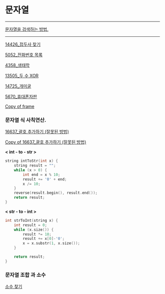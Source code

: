 # 문자열

---

[문자열을 검색하는 방법.](%E1%84%86%E1%85%AE%E1%86%AB%E1%84%8C%E1%85%A1%E1%84%8B%E1%85%A7%E1%86%AF%208d4d88c259e7451cb02874291e90175b/%E1%84%86%E1%85%AE%E1%86%AB%E1%84%8C%E1%85%A1%E1%84%8B%E1%85%A7%E1%86%AF%E1%84%8B%E1%85%B3%E1%86%AF%20%E1%84%80%E1%85%A5%E1%86%B7%E1%84%89%E1%85%A2%E1%86%A8%E1%84%92%E1%85%A1%E1%84%82%E1%85%B3%E1%86%AB%20%E1%84%87%E1%85%A1%E1%86%BC%E1%84%87%E1%85%A5%E1%86%B8%20cfcfc57a136341e19118e154b20830e2.md)

---

[14426_접두사 찾기](%E1%84%86%E1%85%AE%E1%86%AB%E1%84%8C%E1%85%A1%E1%84%8B%E1%85%A7%E1%86%AF%208d4d88c259e7451cb02874291e90175b/14426_%E1%84%8C%E1%85%A5%E1%86%B8%E1%84%83%E1%85%AE%E1%84%89%E1%85%A1%20%E1%84%8E%E1%85%A1%E1%86%BD%E1%84%80%E1%85%B5%2049ff4dea0c994104a08f21e23423ee60.md)

[5052_전화번호 목록](%E1%84%86%E1%85%AE%E1%86%AB%E1%84%8C%E1%85%A1%E1%84%8B%E1%85%A7%E1%86%AF%208d4d88c259e7451cb02874291e90175b/5052_%E1%84%8C%E1%85%A5%E1%86%AB%E1%84%92%E1%85%AA%E1%84%87%E1%85%A5%E1%86%AB%E1%84%92%E1%85%A9%20%E1%84%86%E1%85%A9%E1%86%A8%E1%84%85%E1%85%A9%E1%86%A8%2081f6f21a726d4145a2a0e4541be21927.md)

[4358_생태학](%E1%84%86%E1%85%AE%E1%86%AB%E1%84%8C%E1%85%A1%E1%84%8B%E1%85%A7%E1%86%AF%208d4d88c259e7451cb02874291e90175b/4358_%E1%84%89%E1%85%A2%E1%86%BC%E1%84%90%E1%85%A2%E1%84%92%E1%85%A1%E1%86%A8%206504ab5ca2a8454c98abd45903a6bcf2.md)

[13505_두 수 XOR](%E1%84%86%E1%85%AE%E1%86%AB%E1%84%8C%E1%85%A1%E1%84%8B%E1%85%A7%E1%86%AF%208d4d88c259e7451cb02874291e90175b/13505_%E1%84%83%E1%85%AE%20%E1%84%89%E1%85%AE%20XOR%20f556bf1507524665a20ada85c4014d27.md)

[14725_개미굴](%E1%84%86%E1%85%AE%E1%86%AB%E1%84%8C%E1%85%A1%E1%84%8B%E1%85%A7%E1%86%AF%208d4d88c259e7451cb02874291e90175b/14725_%E1%84%80%E1%85%A2%E1%84%86%E1%85%B5%E1%84%80%E1%85%AE%E1%86%AF%20b63adb963db04152851ed211898fcfa8.md)

[5670_휴대폰자판](%E1%84%86%E1%85%AE%E1%86%AB%E1%84%8C%E1%85%A1%E1%84%8B%E1%85%A7%E1%86%AF%208d4d88c259e7451cb02874291e90175b/5670_%E1%84%92%E1%85%B2%E1%84%83%E1%85%A2%E1%84%91%E1%85%A9%E1%86%AB%E1%84%8C%E1%85%A1%E1%84%91%E1%85%A1%E1%86%AB%20dbde43dbd2204afbbd1846bca1d0b601.md)

[Copy of frame](%E1%84%86%E1%85%AE%E1%86%AB%E1%84%8C%E1%85%A1%E1%84%8B%E1%85%A7%E1%86%AF%208d4d88c259e7451cb02874291e90175b/Copy%20of%20frame%20c3eca8fb605c416a89628aae37c0c357.md)

### 문자열 식 사칙연산.

[16637_괄호 추가하기 (잘못된 방법)](%E1%84%86%E1%85%AE%E1%86%AB%E1%84%8C%E1%85%A1%E1%84%8B%E1%85%A7%E1%86%AF%208d4d88c259e7451cb02874291e90175b/16637_%E1%84%80%E1%85%AA%E1%86%AF%E1%84%92%E1%85%A9%20%E1%84%8E%E1%85%AE%E1%84%80%E1%85%A1%E1%84%92%E1%85%A1%E1%84%80%E1%85%B5%20(%E1%84%8C%E1%85%A1%E1%86%AF%E1%84%86%E1%85%A9%E1%86%BA%E1%84%83%E1%85%AC%E1%86%AB%20%E1%84%87%E1%85%A1%E1%86%BC%E1%84%87%E1%85%A5%E1%86%B8)%200c3a6f3082f041cbb4d06980a7226c1f.md)

[Copy of 16637_괄호 추가하기 (잘못된 방법)](%E1%84%86%E1%85%AE%E1%86%AB%E1%84%8C%E1%85%A1%E1%84%8B%E1%85%A7%E1%86%AF%208d4d88c259e7451cb02874291e90175b/Copy%20of%2016637_%E1%84%80%E1%85%AA%E1%86%AF%E1%84%92%E1%85%A9%20%E1%84%8E%E1%85%AE%E1%84%80%E1%85%A1%E1%84%92%E1%85%A1%E1%84%80%E1%85%B5%20(%E1%84%8C%E1%85%A1%E1%86%AF%E1%84%86%E1%85%A9%E1%86%BA%E1%84%83%E1%85%AC%E1%86%AB%20%E1%84%87%E1%85%A1%E1%86%BC%E1%84%87%E1%85%A5%E1%86%B8)%20389285c18a9d4255ba9e52d28a7b0139.md)

**< int - to - str >**

```cpp
string intToStr(int x) {
	string result = "";
	while (x > 0) {
		int end = x % 10;
		result += '0' + end;
		x /= 10;
	}
	reverse(result.begin(), result.end());
	return result;
}
```

**< str - to - int >**

```cpp
int strToInt(string x) {
	int result = 0;
	while (x.size()) {
		result *= 10;
		result += x[0]-'0';
		x = x.substr(1, x.size());
	}

	return result;
}
```

### 문자열 조합 과 소수

[소수 찾기](%E1%84%86%E1%85%AE%E1%86%AB%E1%84%8C%E1%85%A1%E1%84%8B%E1%85%A7%E1%86%AF%208d4d88c259e7451cb02874291e90175b/%E1%84%89%E1%85%A9%E1%84%89%E1%85%AE%20%E1%84%8E%E1%85%A1%E1%86%BD%E1%84%80%E1%85%B5%2050fb53c3d50041efa0b93c78b98fb1c4.md)
